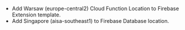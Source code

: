 - Add Warsaw (europe-central2) Cloud Function Location to Firebase Extension template.
- Add Singapore (aisa-southeast1) to Firebase Database location.
